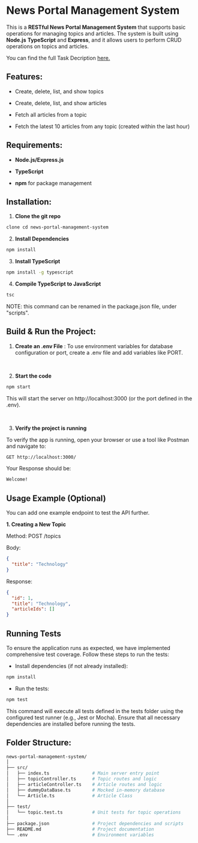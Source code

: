 
News Portal Management System
=============================

This is a **RESTful News Portal Management System** that supports basic operations for managing topics and articles. 
The system is built using **Node.js** **TypeScript** and **Express**, and it allows users to perform CRUD operations on topics and articles.

You can find the full Task Decription [here.](task.md)



## Features:

*   Create, delete, list, and show topics
    
*   Create, delete, list, and show articles
    
*   Fetch all articles from a topic
    
*   Fetch the latest 10 articles from any topic (created within the last hour)
    

## Requirements:

*   **Node.js/Express.js** 

*   **TypeScript** 
  
*   **npm**  for package management
    

## Installation:

1. **Clone the git repo**
```bash
clone cd news-portal-management-system
```
    
2. **Install Dependencies**

```bash
npm install
```
3. **Install TypeScript**

```bash
npm install -g typescript

```

4. **Compile TypeScript to JavaScript**
```bash
tsc
```
NOTE: this command can be renamed in the package.json file, under "scripts".

    

## Build & Run the Project:

1.  **Create an .env File** : To use environment variables for database configuration or port, create a .env file and add variables like PORT.

&nbsp;
    
2.   **Start the code** 
``` bash 
npm start
```
This will start the server on http://localhost:3000 (or the port defined in the .env).

&nbsp;

3. **Verify the project is running**

To verify the app is running, open your browser or use a tool like Postman and navigate to:
``` bash 
GET http://localhost:3000/
```
Your Response should be: 
``` bash 
Welcome!
```

## Usage Example (Optional)

You can add one example endpoint to test the API further.

**1. Creating a New Topic**

Method: POST /topics

Body:
```json
{
  "title": "Technology"
}
```

Response:
```json
{
  "id": 1,
  "title": "Technology",
  "articleIds": []
}
```
## Running Tests

To ensure the application runs as expected, we have implemented comprehensive test coverage. Follow these steps to run the tests:

- Install dependencies (if not already installed):

```bash
npm install
```

- Run the tests:

``` bash
npm test
``` 


This command will execute all tests defined in the tests folder using the configured test runner (e.g., Jest or Mocha). Ensure that all necessary dependencies are installed before running the tests.

## Folder Structure:
```bash
news-portal-management-system/
│
├── src/
│   ├── index.ts                # Main server entry point
│   ├── topicController.ts      # Topic routes and logic
│   ├── articleController.ts    # Article routes and logic
│   ├── dummyDataBase.ts        # Mocked in-memory database
│   └── Article.ts              # Article Class
│
├── test/
│   └── topic.test.ts           # Unit tests for topic operations
│
├── package.json                # Project dependencies and scripts
├── README.md                   # Project documentation
└── .env                        # Environment variables
```

